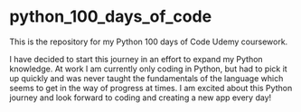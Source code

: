 # python_100_days_of_code
This is the repository for my Python 100 days of Code Udemy coursework. 

I have decided to start this journey in an effort to expand my Python knowledge. At work I am currently only coding in Python, but had to pick it up quickly and was never taught the fundamentals of the language which seems to get in the way of progress at times. I am excited about this Python journey and look forward to coding and creating a new app every day!
